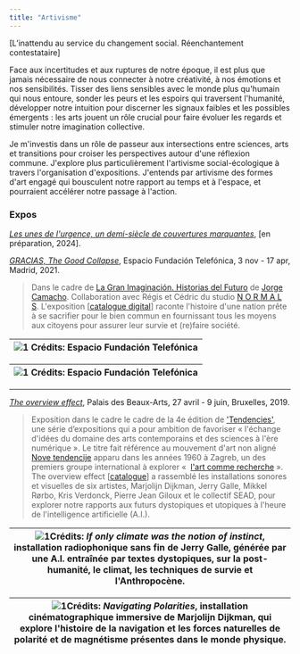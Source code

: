 ```yaml
---
title: "Artivisme"
---
```

[L’inattendu au service du changement social. Réenchantement contestataire]

Face aux incertitudes et aux ruptures de notre époque, il est plus que jamais nécessaire de nous connecter à notre créativité, à nos émotions et nos sensibilités. Tisser des liens sensibles avec le monde plus qu'humain qui nous entoure, sonder les peurs et les espoirs qui traversent l'humanité, développer notre intuition pour discerner les signaux faibles et les possibles émergents : les arts jouent un rôle crucial pour faire évoluer les regards et stimuler notre imagination collective. 

Je m'investis dans un rôle de passeur aux intersections entre sciences, arts et transitions pour croiser les perspectives autour d'une réflexion commune. J'explore plus particulièrement l'artivisme social-écologique à travers l'organisation d'expositions. J'entends par artivisme des formes d'art engagé qui bousculent notre rapport au temps et à l'espace, et pourraient accélérer notre passage à l'action.

### Expos

*[Les unes de l'urgence, un demi-siècle de couvertures marquantes](https://)*, [en préparation, 2024]. 

*[GRACIAS, The Good Collapse](https://normalfutu.re/uncategorized/grasias-the-good-collapse-exhibition/)*, Espacio Fundación Telefónica, 3 nov - 17 apr, Madrid, 2021. 
> Dans le cadre de [La Gran Imaginación. Historias del Futuro](https://www.fundaciontelefonica.com/exposiciones/la-gran-imaginacion-historias-del-futuro/) de [Jorge Camacho](https://www.iftf.org/people/jorge-camacho-rojas/). Collaboration avec Régis et Cédric du studio [N O R M A L S](https://normalfutu.re/). L'exposition [[catalogue digital](https://normalfutu.re/studio/grasias-the-good-collapse-digital-catalogue/)] raconte l'histoire d'une nation prête à se sacrifier pour le bien commun en fournissant tous les moyens aux citoyens pour assurer leur survie et (re)faire société.  

|![1](/img/good-collapse-1.jpg) Crédits: Espacio Fundación Telefónica|
|---|

|![1](/img/good-collapse-2.jpg) Crédits: Espacio Fundación Telefónica|
|---|

---

*[The overview effect](https://www.bozar.be/fr/calendrier/tendencies-19)*, Palais des Beaux-Arts, 27 avril - 9 juin, Bruxelles, 2019. 
>Exposition dans le cadre le cadre de la 4e édition de ['Tendencies'](https://www.bozar.be/en/calendar/tendencies), une série d’expositions qui a pour ambition de favoriser «&nbsp;l'échange d'idées du domaine des arts contemporains et des sciences à l'ère numérique&nbsp;». Le titre fait référence au mouvement d'art non aligné [Nove tendencije](https://www.hisour.com/fr/nouvelle-tendance-21624/) apparu dans les années 1960 à Zagreb, un des premiers groupe international à explorer «&nbsp; [l'art comme recherche](https://www.tingenesmetode.no/images/PDF/Litteratur_MK/Bjerregaard_Introduction.pdf)&nbsp;». The overview effect [[catalogue](/img/overview-effect.pdf)] a rassemblé les installations sonores et visuelles de six artistes, Marjolijn Dijkman, Jerry Galle, Mikkel Rørbo, Kris Verdonck, Pierre Jean Giloux et le collectif SEAD, pour explorer notre rapports aux futurs dystopiques et utopiques à l'heure de l'intelligence artificielle (A.I.). 

|![1](/img/overview-effect-1.jpg)Crédits: *If only climate was the notion of instinct*, installation radiophonique sans fin de Jerry Galle, générée par une A.I. entraînée par textes dystopiques, sur la post-humanité, le climat, les techniques de survie et l'Anthropocène.|
|---|

|![1](/img/overview-effect-2.jpg)Crédits: *Navigating Polarities*, installation cinématographique immersive de Marjolijn Dijkman, qui explore l'histoire de la navigation et les forces naturelles de polarité et de magnétisme présentes dans le monde physique.|
|---|


